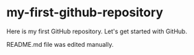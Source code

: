 # my-first-github-repository
Here is my first GitHub repository.  Let's get started with GitHub.

README.md file was edited manually.
